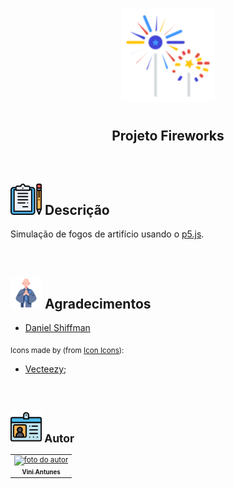 <p align="center">
  <img src="img/fireworks.png" float="center" width=150px/>
</p>
    
<h1 align="center">
  <h2 align="center"><strong align="center">Projeto Fireworks</strong></h2>
</h1>

<br>

<h2><img src="img/descricao.png" width=50px/> Descrição </h2>

<p>
  Simulação de fogos de artifício usando o <a href="https://p5js.org/" target="_blank" title="p5.js"> p5.js</a>.
</p>

<br>

<h2><img src="img/agradecimentos.svg" width=50px/> Agradecimentos </h2>

<ul>
  <li><a href="https://shiffman.net/" target="_blank"> Daniel Shiffman </a></li>
</ul>

<p>
  <sub>
    <adress>
      Icons made by (from <a href="https://icon-icons.com/" target="_blank" title="icon-icons"> Icon Icons</a>):
      <ul>
        <li><a href="https://icon-icons.com/pt/users/49oaZ80LDyqHrUI3wINLc/icon-" title="vecteezy">Vecteezy</a>;</li>
      </ul>
    </adress>
  <sub>
</p>

<br>

<h2><img src="img/autor.svg" width=50px/> Autor </h2>

<table>
  <tr>
    <td align="center"><a href="https://www.linkedin.com/in/vini-antunes/" target="_blank"><img src="https://avatars0.githubusercontent.com/u/57882903?s=460&u=caee8cc76060b036952e169feba0449f2d43519e&v=4" width="140px;" alt="foto do autor"/><br /><sub><b>Vini Antunes</b></sub></a><br /></td>
  <tr>
</table>

<br>


